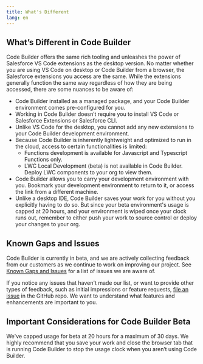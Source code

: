 ```yaml
---
title: What's Different
lang: en
---
```

## What’s Different in Code Builder

Code Builder offers the same rich tooling and unleashes the power of Salesforce VS Code extensions  as the desktop version. No matter whether you are using VS Code on desktop or Code Builder from a browser, the Salesforce extensions you access are the same. While the extensions generally function the same way regardless of how they are being accessed, there are some nuances to be aware of:

* Code Builder installed as a managed package, and your Code Builder environment comes pre-configured for you.
* Working in Code Builder doesn’t require you to install VS Code or Salesforce Extensions or Salesforce CLI. 
* Unlike VS Code for the desktop, you cannot add any new extensions to your Code Builder development environment.
* Because Code Builder is inherently lightweight and optimized to run in the cloud, access to certain functionalities is limited:    
    * Functions development is available for Javascript and Typescript Functions only.
    * LWC Local Development (beta) is not available in Code Builder. Deploy LWC components to your org to view them.
* Code Builder allows you to carry your development environment with you. Bookmark your development environment to return to it, or access the link from a different machine. 
* Unlike a desktop IDE, Code Builder saves your work for you without you explicitly having to do so. But since your beta environment's usage is capped at 20 hours, and your environment is wiped once your clock runs out, remember to either push your work to source control or deploy your changes to your org. 

## Known Gaps and Issues
Code Builder is currently in beta,  and we are actively collecting feedback from our customers as we continue to work on improving our project. See [Known Gaps and Issues](https://github.com/forcedotcom/try-code-builder-feedback/wiki/Known-Gaps-and-Issues) for a list of issues we are aware of. 

If you notice any issues that  haven't made our list, or want to provide other types of feedback, such as initial impressions or feature requests, [file an issue](https://github.com/forcedotcom/try-code-builder-feedback/issues) in the GitHub repo. We want to understand what features and enhancements are important to you.

## Important Considerations for Code Builder Beta
We've capped usage for beta at 20 hours for a maximum of 30 days. We highly recommend that you save your work and close the browser tab that is running Code Builder to stop the usage clock when you aren’t using Code Builder.